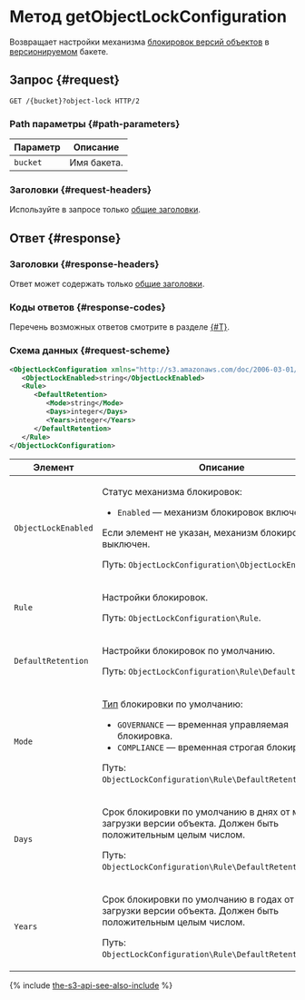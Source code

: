# Метод getObjectLockConfiguration

Возвращает настройки механизма [блокировок версий объектов](../../../concepts/object-lock.md) в [версионируемом](../../../concepts/versioning.md) бакете.

## Запрос {#request}

```
GET /{bucket}?object-lock HTTP/2
```

### Path параметры {#path-parameters}

Параметр | Описание
----- | -----
`bucket` | Имя бакета.


### Заголовки {#request-headers}
Используйте в запросе только [общие заголовки](../common-request-headers.md).


## Ответ {#response}

### Заголовки {#response-headers}

Ответ может содержать только [общие заголовки](../common-response-headers.md).

### Коды ответов {#response-codes}

Перечень возможных ответов смотрите в разделе [{#T}](../response-codes.md).


### Схема данных {#request-scheme}

```xml
<ObjectLockConfiguration xmlns="http://s3.amazonaws.com/doc/2006-03-01/">
   <ObjectLockEnabled>string</ObjectLockEnabled>
   <Rule>
      <DefaultRetention>
         <Mode>string</Mode>
         <Days>integer</Days>
         <Years>integer</Years>
      </DefaultRetention>
   </Rule>
</ObjectLockConfiguration>
```

Элемент | Описание
----- | -----
`ObjectLockEnabled` | <p>Статус механизма блокировок:</p><ul><li>`Enabled` — механизм блокировок включен.</li></ul><p>Если элемент не указан, механизм блокировок выключен.</p><p>Путь: `ObjectLockConfiguration\ObjectLockEnabled`.</p>
`Rule` | <p>Настройки блокировок.</p><p>Путь: `ObjectLockConfiguration\Rule`.</p>
`DefaultRetention` | <p>Настройки блокировок по умолчанию.</p><p>Путь: `ObjectLockConfiguration\Rule\DefaultRetention`.</p>
`Mode` | <p>[Тип](../../../concepts/object-lock.md#types) блокировки по умолчанию:</p><ul><li>`GOVERNANCE` — временная управляемая блокировка.</li><li>`COMPLIANCE` — временная строгая блокировка.</li></ul><p>Путь: `ObjectLockConfiguration\Rule\DefaultRetention\Mode`.</p>
`Days` | <p>Срок блокировки по умолчанию в днях от момента загрузки версии объекта. Должен быть положительным целым числом.</p><p>Путь: `ObjectLockConfiguration\Rule\DefaultRetention\Days`.</p>
`Years` | <p>Срок блокировки по умолчанию в годах от момента загрузки версии объекта. Должен быть положительным целым числом.</p><p>Путь: `ObjectLockConfiguration\Rule\DefaultRetention\Years`.</p>

{% include [the-s3-api-see-also-include](../../../../_includes/storage/the-s3-api-see-also-include.md) %}